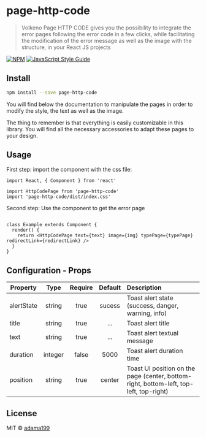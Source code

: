 # page-http-code

> Volkeno Page HTTP CODE gives you the possibility to integrate the error pages following the error code in a few clicks, while facilitating the modification of the error message as well as the image with the structure, in your React JS projects

[![NPM](https://img.shields.io/npm/v/page-http-code.svg)](https://www.npmjs.com/package/page-http-code) [![JavaScript Style Guide](https://img.shields.io/badge/code_style-standard-brightgreen.svg)](https://standardjs.com)

## Install

```bash
npm install --save page-http-code
```
You will find below the documentation to manipulate the pages in order to modify the style, the text as well as the image.

The thing to remember is that everything is easily customizable in this library. You will find all the necessary accessories to adapt these pages to your design.


## Usage

First step: import the component with the css file:
```tsx
import React, { Component } from 'react'

import HttpCodePage from 'page-http-code'
import 'page-http-code/dist/index.css'

```


Second step: Use the component to get the error page
```tsx

class Example extends Component {
  render() {
    return <HttpCodePage text={text} image={img} typePage={typePage} redirectLink={redirectLink} />
  }
}
```

## Configuration - Props

| Property                 |   Type   | Require  |  Default | Description                                                                              |
| ------------------------ | :------: | :-----:  | :-------:| :------------------------------------------------------------------------------ |
| alertState               | string   |  true    | sucess   | Toast alert state (success, danger, warning, info)                                       |
| title                    | string   |  true    | ...      |  Toast alert title                                                                        |
| text                     | string   |  true    | ...      |   Toast alert textual message                                                              |
| duration                 | integer  |  false   | 5000     |   Toast alert duration time                                                                |
| position                 | string   |  true    | center   |   Toast UI position on the page (center, bottom-right, bottom-left, top-left, top-right)   |


## License

MIT © [adama199](https://github.com/adama199)
